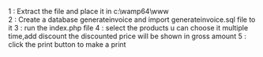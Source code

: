 1 : Extract the file and place it in c:\wamp64\www\
2 : Create a database generateinvoice and import generateinvoice.sql file to it 
3 : run the index.php file
4 : select the products u can choose it multiple time,add discount the discounted price will be shown in gross amount 
5 : click the print button to make a print

